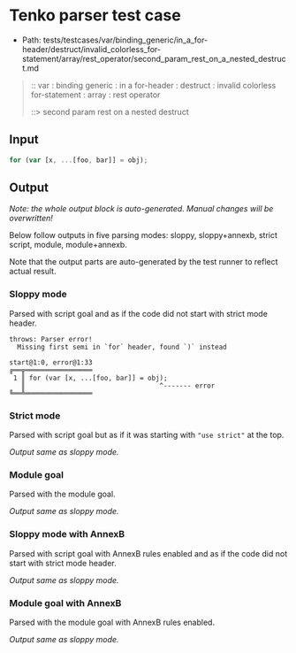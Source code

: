 # Tenko parser test case

- Path: tests/testcases/var/binding_generic/in_a_for-header/destruct/invalid_colorless_for-statement/array/rest_operator/second_param_rest_on_a_nested_destruct.md

> :: var : binding generic : in a for-header : destruct : invalid colorless for-statement : array : rest operator
>
> ::> second param rest on a nested destruct

## Input

`````js
for (var [x, ...[foo, bar]] = obj);
`````

## Output

_Note: the whole output block is auto-generated. Manual changes will be overwritten!_

Below follow outputs in five parsing modes: sloppy, sloppy+annexb, strict script, module, module+annexb.

Note that the output parts are auto-generated by the test runner to reflect actual result.

### Sloppy mode

Parsed with script goal and as if the code did not start with strict mode header.

`````
throws: Parser error!
  Missing first semi in `for` header, found `)` instead

start@1:0, error@1:33
╔══╦═════════════════
 1 ║ for (var [x, ...[foo, bar]] = obj);
   ║                                  ^------- error
╚══╩═════════════════

`````

### Strict mode

Parsed with script goal but as if it was starting with `"use strict"` at the top.

_Output same as sloppy mode._

### Module goal

Parsed with the module goal.

_Output same as sloppy mode._

### Sloppy mode with AnnexB

Parsed with script goal with AnnexB rules enabled and as if the code did not start with strict mode header.

_Output same as sloppy mode._

### Module goal with AnnexB

Parsed with the module goal with AnnexB rules enabled.

_Output same as sloppy mode._
